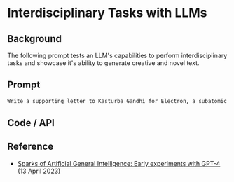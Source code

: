 # Interdisciplinary Tasks with LLMs


## Background
The following prompt tests an LLM's capabilities to perform interdisciplinary tasks and showcase it's ability to generate creative and novel text.

## Prompt
```markdown
Write a supporting letter to Kasturba Gandhi for Electron, a subatomic particle as a US presidential candidate by Mahatma Gandhi.
```

## Code / API



## Reference
- [Sparks of Artificial General Intelligence: Early experiments with GPT-4](https://arxiv.org/abs/2303.12712) (13 April 2023)